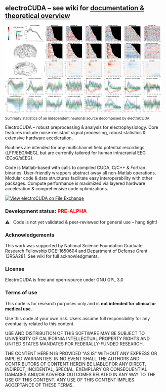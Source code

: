 ## electroCUDA – see wiki for [documentation & theoretical overview](https://github.com/kevmtan/electroCUDA/wiki)
<a href="https://github.com/kevmtan/electroCUDA/blob/master/wiki/s38_ic84_spec.jpg?raw=true"><img src="https://github.com/kevmtan/electroCUDA/blob/master/wiki/s38_ic84_spec.jpg?raw=true" alt="Summary statistics of a highly-localized neuronal source decomposed by electroCUDA" width="800"/></a>
<br><sub> Summary statistics of an independent neuronal source decomposed by electroCUDA </sub>

ElectroCUDA – robust preprocessing & analysis for electrophysiology. Core features include noise-resistant signal processing, robust statistics & extensive hardware acceleration.

Routines are intended for any multichannel field potential recordings (LFP/EEG/MEG), but are currently tailored for human intracranial EEG (ECoG/sEEG).

Code is Matlab-based with calls to compiled CUDA, C/C++ & Fortran binaries. User-friendly wrappers abstract away all non-Matlab operations. Modular code & data structures facilitate easy interoperability with other packages. Compute performance is maximized via layered hardware acceleration & comprehensive code optimizations.

[![View electroCUDA on File Exchange](https://www.mathworks.com/matlabcentral/images/matlab-file-exchange.svg)](https://www.mathworks.com/matlabcentral/fileexchange/120758-electrocuda)

### Development status: <span style="color: red;"> PRE-ALPHA </span>
⚠️ &nbsp; Code is not yet validated & peer-reviewed for general use – hang tight!

### Acknowledgements 
This work was supported by National Science Foundation Graduate Research Fellowship DGE-1650604 and Department of Defense Grant 13RSA281. See wiki for full acknowledgments.

### License
ElectroCUDA is free and open-source under GNU GPL 3.0

### Terms of use
This code is for research purposes only and is **not intended for clinical or medical use**. 

Use this code at your own risk. Users assume full responsibility for any eventuality related to this content.

USE AND DISTRIBUTION OF THIS SOFTWARE MAY BE SUBJECT TO UNIVERSITY OF CALIFORNIA INTELLECTUAL PROPERTY RIGHTS AND UNITED STATES MANDATES FOR FEDERALLY-FUNDED RESEARCH.

THE CONTENT HEREIN IS PROVIDED "AS IS" WITHOUT ANY EXPRESS OR IMPLIED WARRANTIES. IN NO EVENT SHALL THE AUTHORS AND CONTRIBUTORS OF CONTENT HEREIN BE LIABLE FOR ANY DIRECT, INDIRECT, INCIDENTAL, SPECIAL, EXEMPLARY OR CONSEQUENTIAL DAMAGES AND/OR ADVERSE OUTCOMES RELATED IN ANY WAY TO THE USE OF THIS CONTENT. ANY USE OF THIS CONTENT IMPLIES ACCEPTANCE OF THESE TERMS.
